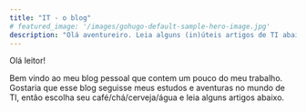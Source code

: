 ```yaml
---
title: "IT - o blog"
# featured_image: '/images/gohugo-default-sample-hero-image.jpg'
description: "Olá aventureiro. Leia alguns (in)úteis artigos de TI abaixo e continue aproveitando sua jornada."
---
```

Olá leitor!

Bem vindo ao meu blog pessoal que contem um pouco do meu trabalho. Gostaria que esse blog seguisse meus estudos e aventuras no mundo de TI, então escolha seu café/chá/cerveja/água e leia alguns artigos abaixo.
